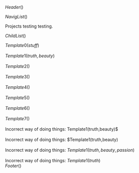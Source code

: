 $Header()$

$NavigList()$

Projects testing testing.<br>

$ChildList()$<br>

$Template0(stuff)$<br>
<br>
$Template1(truth,beauty)$<br>
<br>
$Template2()$<br>
<br>
$Template3()$<br>
<br>
$Template4()$<br>
<br>
$Template5()$<br>
<br>
$Template6()$<br>
<br>
$Template7()$<br>
<br>
Incorrect way of doing things: Template1(truth,beauty)$<br>
<br>
Incorrect way of doing things: $Template1(truth,beauty)<br>
<br>
Incorrect way of doing things: $Template1(truth,beauty,passion)$<br>
<br>
Incorrect way of doing things: $Template1(truth)$ <br>
$Footer()$
